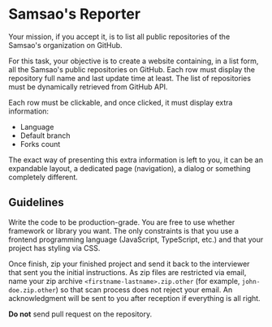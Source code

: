 # Samsao's Reporter

Your mission, if you accept it, is to list all public repositories of the
Samsao's organization on GitHub.

For this task, your objective is to create a website containing, in a list
form, all the Samsao's public repositories on GitHub. Each row must display
the repository full name and last update time at least. The list of repositories
must be dynamically retrieved from GitHub API.

Each row must be clickable, and once clicked, it must display extra information:

 * Language
 * Default branch
 * Forks count

The exact way of presenting this extra information is left to you, it can be
an expandable layout, a dedicated page (navigation), a dialog or something
completely different.

## Guidelines

Write the code to be production-grade. You are free to use whether framework or
library you want. The only constraints is that you use a frontend programming
language (JavaScript, TypeScript, etc.) and that your project has styling via
CSS.

Once finish, zip your finished project and send it back to the interviewer that
sent you the initial instructions. As zip files are restricted via email, name
your zip archive `<firstname-lastname>.zip.other` (for example, `john-doe.zip.other`)
so that scan process does not reject your email. An acknowledgment will be sent
to you after reception if everything is all right.

**Do not** send pull request on the repository.
